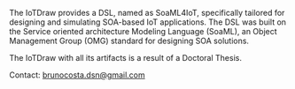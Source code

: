 The IoTDraw provides a DSL, named as SoaML4IoT, specifically tailored for designing and simulating SOA-based IoT applications. The DSL was built on the Service oriented architecture Modeling Language (SoaML), an Object Management Group (OMG) standard for designing SOA solutions.

The IoTDraw with all its artifacts is a result of a Doctoral Thesis.

Contact: brunocosta.dsn@gmail.com
